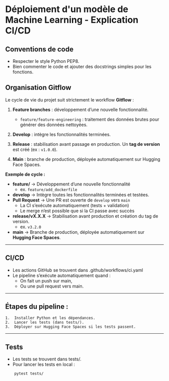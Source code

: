 # Déploiement d'un modèle de Machine Learning - Explication CI/CD

## Conventions de code
- Respecter le style Python PEP8.
- Bien commenter le code et ajouter des docstrings simples pour les fonctions.

## Organisation Gitflow
Le cycle de vie du projet suit strictement le workflow **Gitflow** :  

1. **Feature branches** : développement d’une nouvelle fonctionnalité.  
   - `feature/feature-engineering` : traitement des données brutes pour générer des données nettoyées.  

2. **Develop** : intègre les fonctionnalités terminées.  

3. **Release** : stabilisation avant passage en production. Un **tag de version** est créé (ex : `v1.0.0`).  

4. **Main** : branche de production, déployée automatiquement sur Hugging Face Spaces.  

**Exemple de cycle :**  
- **feature/** → Développement d’une nouvelle fonctionnalité  
    - ex. `feature/add_dockerfile`
- **develop** → Intègre toutes les fonctionnalités terminées et testées.
- **Pull Request** → Une PR est ouverte de `develop` vers `main`  
   - La CI s’exécute automatiquement (tests + validation)
   - Le merge n’est possible que si la CI passe avec succès
- **release/vX.X.X** → Stabilisation avant production et création du tag de version.  
    - ex. `v3.2.0`
- **main** → Branche de production, déployée automatiquement sur **Hugging Face Spaces**.

---

## CI/CD
- Les actions GitHub se trouvent dans .github/workflows/ci.yaml
- Le pipeline s’exécute automatiquement quand :
    - On fait un push sur main,
    - Ou une pull request vers main.

---

## Étapes du pipeline :
	1.	Installer Python et les dépendances.
	2.	Lancer les tests (dans tests/).
	3.	Déployer sur Hugging Face Spaces si les tests passent.

---

## Tests
- Les tests se trouvent dans tests/.
- Pour lancer les tests en local :
```bash
    pytest tests/
```